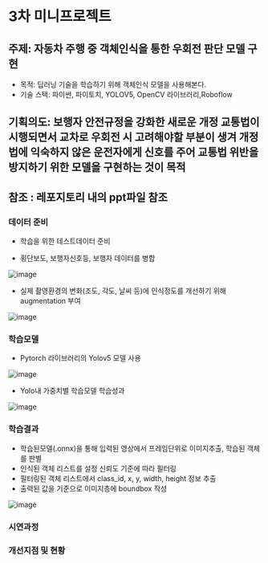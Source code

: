 # 3차 미니프로젝트
## 주제: 자동차 주행 중 객체인식을 통한 우회전 판단 모델 구현
- 목적: 딥러닝 기술을 학습하기 위해 객체인식 모델을 사용해본다.
- 기술 스택: 파이썬, 파이토치, YOLOV5, OpenCV 라이브러리,Roboflow

## 기획의도: 보행자 안전규정을 강화한 새로운 개정 교통법이 시행되면서 교차로 우회전 시 고려해야할 부분이 생겨 개정법에 익숙하지 않은 운전자에게 신호를 주어 교통법 위반을 방지하기 위한 모델을 구현하는 것이 목적

## 참조 : 레포지토리 내의 ppt파일 참조

### 데이터 준비

- 학습을 위한 테스트데이터 준비

- 횡단보도, 보행자신호등, 보행자 데이터를 병합

![image](https://user-images.githubusercontent.com/108312160/196027225-387cd8c4-5188-4d64-bc17-0545965c04e9.png)
- 실제 촬영환경의 변화(조도, 각도, 날씨 등)에 인식정도를 개선하기 위해 augmentation 부여

![image](https://user-images.githubusercontent.com/108312160/196027358-9026b901-acff-4af2-b60b-5ef25b861a97.png)

### 학습모델
- Pytorch 라이브러리의 Yolov5 모델 사용

![image](https://user-images.githubusercontent.com/108312160/196027430-8cd41ae8-084c-4116-9c1b-cb0cc68eff2c.png)

- Yolo내 가중치별 학습모델 학습성과

![image](https://user-images.githubusercontent.com/108312160/196027455-06f52296-507f-46b3-9622-8c54e8d59f4e.png)

### 학습결과
- 학습된모델(.onnx)을 통해 입력된 영상에서 프레임단위로 이미지추출, 학습된 객체를 판별
- 인식된 객체 리스트를 설정 신뢰도 기준에 따라 필터링
- 필터링된 객체 리스트에서 class_id, x, y, width, height 정보 추출
- 출력된 값을 기준으로 이미지층에 boundbox 작성

![image](https://user-images.githubusercontent.com/108312160/196027533-308bf14b-72e9-4363-9988-4c2b8fb2fbf9.png)

### 시연과정

### 개선지점 및 현황
